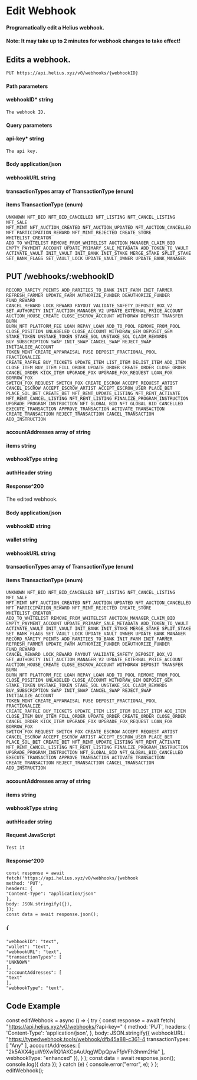 # Edit Webhook

#### Programatically edit a Helius webhook.

#### Note: It may take up to 2 minutes for webhook changes to take effect!

## Edits a webhook.

```
PUT https://api.helius.xyz/v0/webhooks/{webhookID}
```
#### Path parameters

#### webhookID* string

```
The webhook ID.
```
#### Query parameters

#### api-key* string

```
The api key.
```
#### Body application/json

#### webhookURL string

#### transactionTypes array of TransactionType (enum)

#### items TransactionType (enum)

```
UNKNOWN NFT_BID NFT_BID_CANCELLED NFT_LISTING NFT_CANCEL_LISTING NFT_SALE
NFT_MINT NFT_AUCTION_CREATED NFT_AUCTION_UPDATED NFT_AUCTION_CANCELLED
NFT_PARTICIPATION_REWARD NFT_MINT_REJECTED CREATE_STORE WHITELIST_CREATOR
ADD_TO_WHITELIST REMOVE_FROM_WHITELIST AUCTION_MANAGER_CLAIM_BID
EMPTY_PAYMENT_ACCOUNT UPDATE_PRIMARY_SALE_METADATA ADD_TOKEN_TO_VAULT
ACTIVATE_VAULT INIT_VAULT INIT_BANK INIT_STAKE MERGE_STAKE SPLIT_STAKE
SET_BANK_FLAGS SET_VAULT_LOCK UPDATE_VAULT_OWNER UPDATE_BANK_MANAGER
```
## PUT /webhooks/:webhookID


```
RECORD_RARITY_POINTS ADD_RARITIES_TO_BANK INIT_FARM INIT_FARMER
REFRESH_FARMER UPDATE_FARM AUTHORIZE_FUNDER DEAUTHORIZE_FUNDER FUND_REWARD
CANCEL_REWARD LOCK_REWARD PAYOUT VALIDATE_SAFETY_DEPOSIT_BOX_V2
SET_AUTHORITY INIT_AUCTION_MANAGER_V2 UPDATE_EXTERNAL_PRICE_ACCOUNT
AUCTION_HOUSE_CREATE CLOSE_ESCROW_ACCOUNT WITHDRAW DEPOSIT TRANSFER BURN
BURN_NFT PLATFORM_FEE LOAN REPAY_LOAN ADD_TO_POOL REMOVE_FROM_POOL
CLOSE_POSITION UNLABELED CLOSE_ACCOUNT WITHDRAW_GEM DEPOSIT_GEM
STAKE_TOKEN UNSTAKE_TOKEN STAKE_SOL UNSTAKE_SOL CLAIM_REWARDS
BUY_SUBSCRIPTION SWAP INIT_SWAP CANCEL_SWAP REJECT_SWAP INITIALIZE_ACCOUNT
TOKEN_MINT CREATE_APPARAISAL FUSE DEPOSIT_FRACTIONAL_POOL FRACTIONALIZE
CREATE_RAFFLE BUY_TICKETS UPDATE_ITEM LIST_ITEM DELIST_ITEM ADD_ITEM
CLOSE_ITEM BUY_ITEM FILL_ORDER UPDATE_ORDER CREATE_ORDER CLOSE_ORDER
CANCEL_ORDER KICK_ITEM UPGRADE_FOX UPGRADE_FOX_REQUEST LOAN_FOX BORROW_FOX
SWITCH_FOX_REQUEST SWITCH_FOX CREATE_ESCROW ACCEPT_REQUEST_ARTIST
CANCEL_ESCROW ACCEPT_ESCROW_ARTIST ACCEPT_ESCROW_USER PLACE_BET
PLACE_SOL_BET CREATE_BET NFT_RENT_UPDATE_LISTING NFT_RENT_ACTIVATE
NFT_RENT_CANCEL_LISTING NFT_RENT_LISTING FINALIZE_PROGRAM_INSTRUCTION
UPGRADE_PROGRAM_INSTRUCTION NFT_GLOBAL_BID NFT_GLOBAL_BID_CANCELLED
EXECUTE_TRANSACTION APPROVE_TRANSACTION ACTIVATE_TRANSACTION
CREATE_TRANSACTION REJECT_TRANSACTION CANCEL_TRANSACTION ADD_INSTRUCTION
```
#### accountAddresses array of string

#### items string

#### webhookType string

#### authHeader string

#### Response^200

The edited webhook.

#### Body application/json

#### webhookID string

#### wallet string

#### webhookURL string


#### transactionTypes array of TransactionType (enum)

#### items TransactionType (enum)

```
UNKNOWN NFT_BID NFT_BID_CANCELLED NFT_LISTING NFT_CANCEL_LISTING NFT_SALE
NFT_MINT NFT_AUCTION_CREATED NFT_AUCTION_UPDATED NFT_AUCTION_CANCELLED
NFT_PARTICIPATION_REWARD NFT_MINT_REJECTED CREATE_STORE WHITELIST_CREATOR
ADD_TO_WHITELIST REMOVE_FROM_WHITELIST AUCTION_MANAGER_CLAIM_BID
EMPTY_PAYMENT_ACCOUNT UPDATE_PRIMARY_SALE_METADATA ADD_TOKEN_TO_VAULT
ACTIVATE_VAULT INIT_VAULT INIT_BANK INIT_STAKE MERGE_STAKE SPLIT_STAKE
SET_BANK_FLAGS SET_VAULT_LOCK UPDATE_VAULT_OWNER UPDATE_BANK_MANAGER
RECORD_RARITY_POINTS ADD_RARITIES_TO_BANK INIT_FARM INIT_FARMER
REFRESH_FARMER UPDATE_FARM AUTHORIZE_FUNDER DEAUTHORIZE_FUNDER FUND_REWARD
CANCEL_REWARD LOCK_REWARD PAYOUT VALIDATE_SAFETY_DEPOSIT_BOX_V2
SET_AUTHORITY INIT_AUCTION_MANAGER_V2 UPDATE_EXTERNAL_PRICE_ACCOUNT
AUCTION_HOUSE_CREATE CLOSE_ESCROW_ACCOUNT WITHDRAW DEPOSIT TRANSFER BURN
BURN_NFT PLATFORM_FEE LOAN REPAY_LOAN ADD_TO_POOL REMOVE_FROM_POOL
CLOSE_POSITION UNLABELED CLOSE_ACCOUNT WITHDRAW_GEM DEPOSIT_GEM
STAKE_TOKEN UNSTAKE_TOKEN STAKE_SOL UNSTAKE_SOL CLAIM_REWARDS
BUY_SUBSCRIPTION SWAP INIT_SWAP CANCEL_SWAP REJECT_SWAP INITIALIZE_ACCOUNT
TOKEN_MINT CREATE_APPARAISAL FUSE DEPOSIT_FRACTIONAL_POOL FRACTIONALIZE
CREATE_RAFFLE BUY_TICKETS UPDATE_ITEM LIST_ITEM DELIST_ITEM ADD_ITEM
CLOSE_ITEM BUY_ITEM FILL_ORDER UPDATE_ORDER CREATE_ORDER CLOSE_ORDER
CANCEL_ORDER KICK_ITEM UPGRADE_FOX UPGRADE_FOX_REQUEST LOAN_FOX BORROW_FOX
SWITCH_FOX_REQUEST SWITCH_FOX CREATE_ESCROW ACCEPT_REQUEST_ARTIST
CANCEL_ESCROW ACCEPT_ESCROW_ARTIST ACCEPT_ESCROW_USER PLACE_BET
PLACE_SOL_BET CREATE_BET NFT_RENT_UPDATE_LISTING NFT_RENT_ACTIVATE
NFT_RENT_CANCEL_LISTING NFT_RENT_LISTING FINALIZE_PROGRAM_INSTRUCTION
UPGRADE_PROGRAM_INSTRUCTION NFT_GLOBAL_BID NFT_GLOBAL_BID_CANCELLED
EXECUTE_TRANSACTION APPROVE_TRANSACTION ACTIVATE_TRANSACTION
CREATE_TRANSACTION REJECT_TRANSACTION CANCEL_TRANSACTION ADD_INSTRUCTION
```
#### accountAddresses array of string

#### items string

#### webhookType string


#### authHeader string

#### Request JavaScript

```
Test it
```
#### Response^200

```
const response = await fetch('https://api.helius.xyz/v0/webhooks/{webhook
method: 'PUT',
headers: {
"Content-Type": "application/json"
},
body: JSON.stringify({}),
});
const data = await response.json();
```
##### {

```
"webhookID": "text",
"wallet": "text",
"webhookURL": "text",
"transactionTypes": [
"UNKNOWN"
],
"accountAddresses": [
"text"
],
"webhookType": "text",
```
## Code Example


const editWebhook = async () => {
try {
const response = await fetch(
"https://api.helius.xyz/v0/webhooks/<webhook-id>?api-key=<api-key>"
{
method: 'PUT',
headers: {
'Content-Type': 'application/json',
},
body: JSON.stringify({
webhookURL: "https://typedwebhook.tools/webhook/dfb45a88-c361-4
transactionTypes: [
"Any"
],
accountAddresses: [
"2k5AXX4guW9XwRQ1AKCpAuUqgWDpQpwFfpVFh3hnm2Ha"
],
webhookType: "enhanced"
}),
}
);
const data = await response.json();
console.log({ data });
} catch (e) {
console.error("error", e);
}
};
editWebhook();